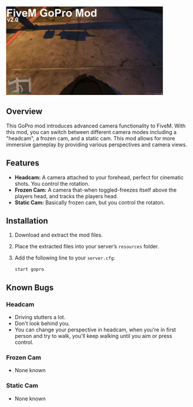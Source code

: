 ![](thumbnail.gif)
## Overview

This GoPro mod introduces advanced camera functionality to FiveM. With this mod, you can switch between different camera modes including a "headcam", a frozen cam, and a static cam. This mod allows for more immersive gameplay by providing various perspectives and camera views.

## Features

- **Headcam:** A camera attached to your forehead, perfect for cinematic shots. You control the rotation.
- **Frozen Cam:** A camera that-when toggled-freezes itself above the players head, and tracks the players head.
- **Static Cam:** Basically frozen cam, but you control the rotaton.

## Installation

1. Download and extract the mod files.
2. Place the extracted files into your server’s `resources` folder.
3. Add the following line to your `server.cfg`:

   ```plaintext
   start gopro
## Known Bugs
### Headcam
- Driving stutters a lot.
- Don't look behind you.
- You can change your perspective in headcam, when you're in first person and try to walk, you'll keep walking until you aim or press control.
### Frozen Cam
- None known
### Static Cam
- None known
